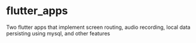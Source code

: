 # flutter_apps
Two flutter apps that implement screen routing, audio recording, local data persisting using mysql, and other features 
